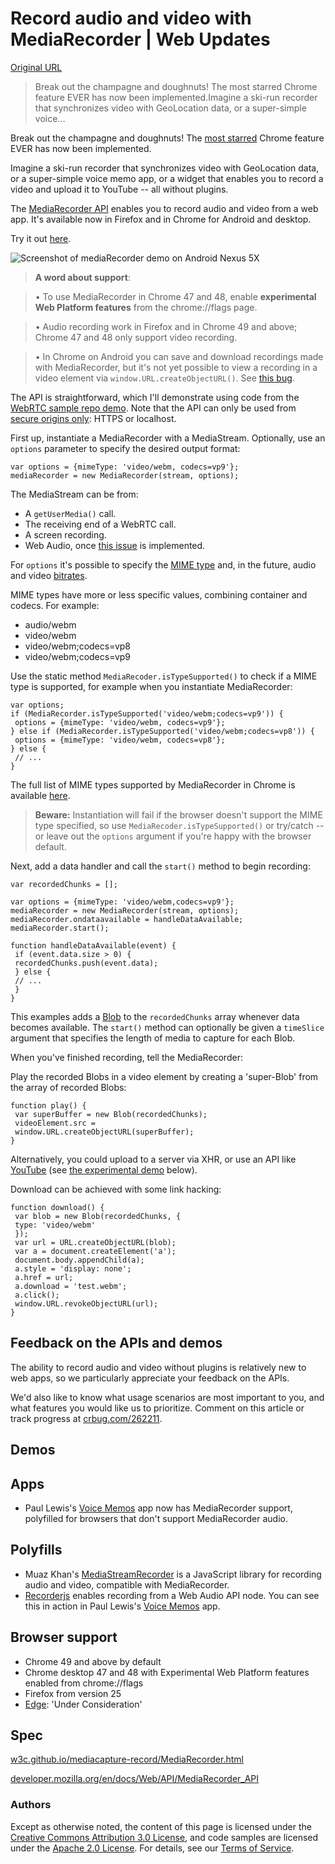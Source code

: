 # Record audio and video with MediaRecorder | Web Updates

[Original URL](https://developers.google.com/web/updates/2016/01/mediarecorder?hl=en)

> Break out the champagne and doughnuts! The most starred Chrome feature EVER has now been implemented.Imagine a ski-run recorder that synchronizes video with GeoLocation data, or a super-simple voice...

Break out the champagne and doughnuts! The [most starred](https://code.google.com/p/chromium/issues/detail?id=113676) Chrome feature EVER has now been implemented.

Imagine a ski-run recorder that synchronizes video with GeoLocation data, or a super-simple voice memo app, or a widget that enables you to record a video and upload it to YouTube -- all without plugins.

The [MediaRecorder API](https://developer.mozilla.org/en-US/docs/Web/API/MediaRecorder_API) enables you to record audio and video from a web app. It's available now in Firefox and in Chrome for Android and desktop.

Try it out [here](https://webrtc.github.io/samples/src/content/getusermedia/record).

![Screenshot of mediaRecorder demo on Android Nexus 5X](https://developers.google.com/web/updates/images/2016/01/mediarecorder/screenshot.jpg)

> **A word about support**:

> • To use MediaRecorder in Chrome 47 and 48, enable **experimental Web Platform features** from the chrome://flags page.

> • Audio recording work in Firefox and in Chrome 49 and above; Chrome 47 and 48 only support video recording.

> • In Chrome on Android you can save and download recordings made with MediaRecorder, but it's not yet possible to view a recording in a video element via `window.URL.createObjectURL()`. See [this bug](https://code.google.com/p/chromium/issues/detail?id=253465).

The API is straightforward, which I'll demonstrate using code from the [WebRTC sample repo demo](https://webrtc.github.io/samples/src/content/getusermedia/record). Note that the API can only be used from [secure origins only](https://www.chromium.org/Home/chromium-security/deprecating-powerful-features-on-insecure-origins): HTTPS or localhost.

First up, instantiate a MediaRecorder with a MediaStream. Optionally, use an `options` parameter to specify the desired output format:

```
var options = {mimeType: 'video/webm, codecs=vp9'};
mediaRecorder = new MediaRecorder(stream, options);
```

The MediaStream can be from:

- A `getUserMedia()` call.
- The receiving end of a WebRTC call.
- A screen recording.
- Web Audio, once [this issue](https://codereview.chromium.org/1579693006) is implemented.

For `options` it's possible to specify the [MIME type](https://developer.mozilla.org/en-US/docs/Web/API/MediaRecorder/MediaRecorder) and, in the future, audio and video [bitrates](https://developer.mozilla.org/en-US/docs/Web/API/MediaRecorder/MediaRecorder).

MIME types have more or less specific values, combining container and codecs. For example:

- audio/webm
- video/webm
- video/webm;codecs=vp8
- video/webm;codecs=vp9

Use the static method `MediaRecoder.isTypeSupported()` to check if a MIME type is supported, for example when you instantiate MediaRecorder:

```
var options;
if (MediaRecorder.isTypeSupported('video/webm;codecs=vp9')) {
 options = {mimeType: 'video/webm, codecs=vp9'};
} else if (MediaRecorder.isTypeSupported('video/webm;codecs=vp8')) {
 options = {mimeType: 'video/webm, codecs=vp8'};
} else {
 // ...
}
```

The full list of MIME types supported by MediaRecorder in Chrome is available [here](https://code.google.com/p/chromium/codesearch#chromium/src/third_party/WebKit/LayoutTests/fast/mediarecorder/MediaRecorder-isTypeSupported.html).

> **Beware:** Instantiation will fail if the browser doesn't support the MIME type specified, so use `MediaRecoder.isTypeSupported()` or try/catch -- or leave out the `options` argument if you're happy with the browser default.

Next, add a data handler and call the `start()` method to begin recording:

```
var recordedChunks = [];

var options = {mimeType: 'video/webm,codecs=vp9'};
mediaRecorder = new MediaRecorder(stream, options);
mediaRecorder.ondataavailable = handleDataAvailable;
mediaRecorder.start();

function handleDataAvailable(event) {
 if (event.data.size > 0) {
 recordedChunks.push(event.data);
 } else {
 // ...
 }
}
```

This examples adds a [Blob](https://developer.mozilla.org/en-US/docs/Web/API/Blob) to the `recordedChunks` array whenever data becomes available. The `start()` method can optionally be given a `timeSlice` argument that specifies the length of media to capture for each Blob.

When you've finished recording, tell the MediaRecorder:

Play the recorded Blobs in a video element by creating a 'super-Blob' from the array of recorded Blobs:

```
function play() {
 var superBuffer = new Blob(recordedChunks);
 videoElement.src =
 window.URL.createObjectURL(superBuffer);
}
```

Alternatively, you could upload to a server via XHR, or use an API like [YouTube](https://developers.google.com/youtube/v3/code_samples/javascript#upload_video) (see [the experimental demo](https://jeffy.info/google-youtube-upload/components/google-youtube-upload/demo/) below).

Download can be achieved with some link hacking:

```
function download() {
 var blob = new Blob(recordedChunks, {
 type: 'video/webm'
 });
 var url = URL.createObjectURL(blob);
 var a = document.createElement('a');
 document.body.appendChild(a);
 a.style = 'display: none';
 a.href = url;
 a.download = 'test.webm';
 a.click();
 window.URL.revokeObjectURL(url);
}
```

## Feedback on the APIs and demos

The ability to record audio and video without plugins is relatively new to web apps, so we particularly appreciate your feedback on the APIs.

We'd also like to know what usage scenarios are most important to you, and what features you would like us to prioritize. Comment on this article or track progress at [crbug.com/262211](https://crbug.com/262211).

## Demos

## Apps

- Paul Lewis's [Voice Memos](https://voice-memos.appspot.com/) app now has MediaRecorder support, polyfilled for browsers that don't support MediaRecorder audio.

## Polyfills

- Muaz Khan's [MediaStreamRecorder](https://www.webrtc-experiment.com/msr/) is a JavaScript library for recording audio and video, compatible with MediaRecorder.
- [Recorderjs](https://github.com/mattdiamond/Recorderjs) enables recording from a Web Audio API node. You can see this in action in Paul Lewis's [Voice Memos](https://voice-memos.appspot.com/) app.

## Browser support

- Chrome 49 and above by default
- Chrome desktop 47 and 48 with Experimental Web Platform features enabled from chrome://flags
- Firefox from version 25
- [Edge](https://dev.windows.com/en-us/microsoft-edge/platform/status/mediarecorder): 'Under Consideration'

## Spec

[w3c.github.io/mediacapture-record/MediaRecorder.html](https://w3c.github.io/mediacapture-record/MediaRecorder.html)

[developer.mozilla.org/en/docs/Web/API/MediaRecorder_API](https://developer.mozilla.org/en/docs/Web/API/MediaRecorder_API)

### Authors

Except as otherwise noted, the content of this page is licensed under the [Creative Commons Attribution 3.0 License](http://creativecommons.org/licenses/by/3.0/), and code samples are licensed under the [Apache 2.0 License](http://www.apache.org/licenses/LICENSE-2.0). For details, see our [Terms of Service](https://developers.google.com/site-terms).
